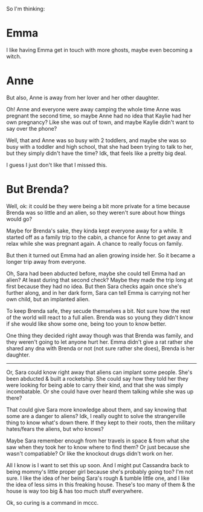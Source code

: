 So I'm thinking:

# Emma

I like having Emma get in touch with more ghosts, maybe even becoming a witch.

# Anne

But also, Anne is away from her lover and her other daughter.

Oh! Anne and everyone were away camping the whole time Anne was pregnant the second time, so maybe Anne had no idea that Kaylie had her own pregnancy? Like she was out of town, and maybe Kaylie didn't want to say over the phone?

Well, that and Anne was so busy with 2 toddlers, and maybe she was so busy with a toddler and high school, that she had been trying to talk to her, but they simply didn't have the time? Idk, that feels like a pretty big deal.

I guess I just don't like that I missed this.

# But Brenda?

Well, ok: it could be they were being a bit more private for a time because Brenda was so little and an alien, so they weren't sure about how things would go?

Maybe for Brenda's sake, they kinda kept everyone away for a while. It started off as a family trip to the cabin, a chance for Anne to get away and relax while she was pregnant again. A chance to really focus on family.

But then it turned out Emma had an alien growing inside her. So it became a longer trip away from everyone.

Oh, Sara had been abducted before, maybe she could tell Emma had an alien? At least during that second check? Maybe they made the trip long at first because they had no idea. But then Sara checks again once she's further along, and in her dark form, Sara can tell Emma is carrying not her own child, but an implanted alien.

To keep Brenda safe, they secude themselves a bit. Not sure how the rest of the world will react to a full alien. Brenda was so young they didn't know if she would like show some one, being too youn to know better.

One thing they decided right away though was that Brenda was family, and they weren't going to let anyone hurt her. Emma didn't give a rat rather she shared any dna with Brenda or not (not sure rather she does), Brenda is her daughter.

----

Or, Sara could know right away that aliens can implant some people. She's been abducted & built a rocketship. She could say how they told her they were looking for being able to carry their kind, and that she was simply incombatable. Or she could have over heard them talking while she was up there?

That could give Sara more knowledge about them, and say knowing that some are a danger to aliens? Idk, I really ought to solve the strangerville thing to know what's down there. If they kept to their roots, then the military hates/fears the aliens, but who knows?

Maybe Sara remember enough from her travels in space & from what she saw when they took her to know where to find them? Or just because she wasn't compatiable? Or like the knockout drugs didn't work on her.

All I know is I want to set this up soon. And I might put Cassandra back to being mommy's little proper girl because she's probably going too? I'm not sure. I like the idea of her being Sara's rough & tumble little one, and I like the idea of less sims in this freaking house. These's too many of them & the house is way too big & has too much stuff everywhere.

Ok, so curing is a command in mccc. 
